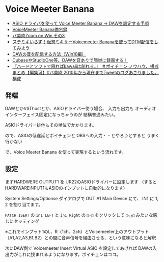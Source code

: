 # Voice Meeter Banana

* [ASIO ドライバを使って Voice Meeter Banana → DAWを設定する手順](https://www.dondari.com/ASIO_%E3%83%89%E3%83%A9%E3%82%A4%E3%83%90%E3%82%92%E4%BD%BF%E3%81%A3%E3%81%A6_Voice_Meeter_Banana_%E2%86%92_DAW%E3%82%92%E8%A8%AD%E5%AE%9A%E3%81%99%E3%82%8B%E6%89%8B%E9%A0%86)
* [VoiceMeeter Banana備忘録](https://frailleaves.com/broadcast/vmbanana/)
* [バ美肉Zoom on Win その3](https://note.com/kuroaki/n/n2eaa1ce7c69d)
* [ステミキいらず！仮想ミキサーVoicemeeter Bananaを使ってDTM配信をしてみよう](http://vocareateproject.hatenablog.jp/entry/dtmstreamvoicemeeter)
* [DAWの音を配信する方法（Win10編）](https://note.com/kawasemihal/n/nd1db6d822aac)
* [CubaseやStudioOne等、DAWを音ありで簡単に録画する！](http://menster.wp.xdomain.jp/daw-rec/)
* [『ハードとソフトで殴ればkawaiiは創れる。』 ＃ボイチェン ノウハウ、構成まとめ【編集可】#バ美肉 2010年から現在までTweetのログあさりました。構成](https://togetter.com/li/1592493?page=3)

## 発端

DAWとかVSThostとか、ASIOドライバー使う場合、
入力も出力も オーディオインターフェイス固定になっちゃうのが
結構普通みたい。

ASIOドライバー排他もその単位でかかります。

ので、ASIOの低遅延とボイチェンと OBSへの入力・・とやろうとすると
うまく行かない

で、Voice Meeter Banana を使って実現するという流れです。

## 設定

まずHARDWERE OUTPUT1 を UR22のASIOドライバーに設定します
（するとHARDWAREINPUT1もASIOのインプットに自動的になります）

System Settings/Optionse ダイアログで
OUT A1 Main Device にて、
IN1 に 1, 2 を割り当てます。

`PATCH ISERT` の
`in1 LEFT` と `in1 Right` の `□-□` をクリックして `□┐┌□` みたいな感じにセッティング


※これでインプット1のL、R（1ch、2ch）とVoicemeeter上のアウトプット（A1,A2,A3,B1,B2）との間に音声信号を経由させる、という意味になると解釈


次にDAW側で Voicemeeter Insert Virtual ASIO を設定してあげれば
DAWの入出力がこれに挟まれるようになります。ボイチェンはココ。
